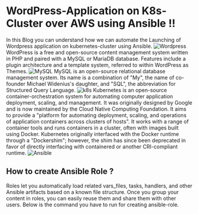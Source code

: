 # WordPress-Application on K8s-Cluster over AWS using Ansible !!
 In this Blog you can understand how we can automate the Launching of Wordpress application on kubernetes-cluster using Ansible.
![Wordpress](https://s.w.org/about/images/logos/wordpress-logo-stacked-rgb.png)
WordPress is a free and open-source content management system written in PHP and paired with a MySQL or MariaDB database. Features include a plugin architecture and a template system, referred to within WordPress as Themes.
![MySQL](https://d1.awsstatic.com/asset-repository/products/amazon-rds/1024px-MySQL.ff87215b43fd7292af172e2a5d9b844217262571.png)
MySQL is an open-source relational database management system. Its name is a combination of "My", the name of co-founder Michael Widenius's daughter, and "SQL", the abbreviation for Structured Query Language.
![k8s](https://miro.medium.com/max/7200/1*afkK1deEdJkuN3IhnzuzKg.png)
Kubernetes is an open-source container-orchestration system for automating computer application deployment, scaling, and management. It was originally designed by Google and is now maintained by the Cloud Native Computing Foundation. It aims to provide a "platform for automating deployment, scaling, and operations of application containers across clusters of hosts". It works with a range of container tools and runs containers in a cluster, often with images built using Docker. Kubernetes originally interfaced with the Docker runtime through a "Dockershim"; however, the shim has since been deprecated in favor of directly interfacing with containered or another CRI-compliant runtime.
![Ansible](https://i0.wp.com/volumes.blog/wp-content/uploads/2020/06/060120_1607_WhatisDellT1.png?w=760&ssl=1)

## How to create Ansible Role ?
Roles let you automatically load related vars_files, tasks, handlers, and other Ansible artifacts based on a known file structure. Once you group your content in roles, you can easily reuse them and share them with other users.
Below is the command you have to run for creating ansible-role.
```ansible-galaxy init name_of_role

